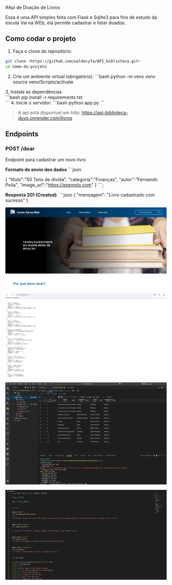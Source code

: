 #Api de Doação de Livros

Essa é uma API simples feita com Flask e Sqlite3 para fins de estudo da escola Vai na WEb, ela permite cadastrar e listar doados.

## Como codar o projeto

1. Faça o clone do repositório:
```bash
git clone <https://github.com/waldecyfa/API_biblioteca.git>
cd nome-do-projeto
```

2. Crie um ambiente virtual (obrigatório):
´´´bash
python -m venv venv
source venv/Scripts/activate    

3, Instale as dependências  
´´´bash
pip install -r requirements.txt   
´´´
4. Inicie o servidor:
´´´bash
python app.py
´´´

> A api está disponível em http: https://api-biblioteca-duyo.onrender.com/livros

## Endpoints

### POST /doar

Endpoint para cadastrar um novo livro

**Formato de envio dos dados**
´´´json

{
    "titulo":"50 Tons de dívida",
    "categoria":"Finanças",
    "autor":"Fernando Polia",
    "image_url":"https://exemplo.com"
}
´´´; 

**Resposta 201 (Created)**:
´´´json
{
    "mensagem": "Livro cadastrado com sucesso"
}


![alt text](livraria.jpg)


![alt text](print1.jpg)


![alt text](print2.jpg)


![alt text](print3.jpg)